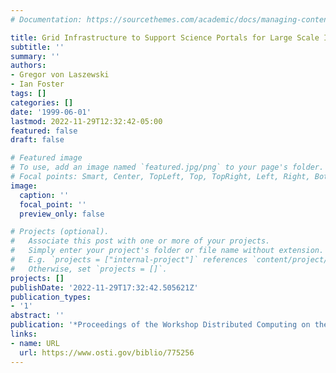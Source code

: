 ```yaml
---
# Documentation: https://sourcethemes.com/academic/docs/managing-content/

title: Grid Infrastructure to Support Science Portals for Large Scale Instruments
subtitle: ''
summary: ''
authors:
- Gregor von Laszewski
- Ian Foster
tags: []
categories: []
date: '1999-06-01'
lastmod: 2022-11-29T12:32:42-05:00
featured: false
draft: false

# Featured image
# To use, add an image named `featured.jpg/png` to your page's folder.
# Focal points: Smart, Center, TopLeft, Top, TopRight, Left, Right, BottomLeft, Bottom, BottomRight.
image:
  caption: ''
  focal_point: ''
  preview_only: false

# Projects (optional).
#   Associate this post with one or more of your projects.
#   Simply enter your project's folder or file name without extension.
#   E.g. `projects = ["internal-project"]` references `content/project/deep-learning/index.md`.
#   Otherwise, set `projects = []`.
projects: []
publishDate: '2022-11-29T17:32:42.505621Z'
publication_types:
- '1'
abstract: ''
publication: '*Proceedings of the Workshop Distributed Computing on the Web (DCW)*'
links:
- name: URL
  url: https://www.osti.gov/biblio/775256
---
```

